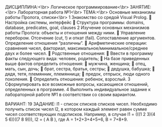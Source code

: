 ДИСЦИПЛИНА:<\br>
Логическое программирование<\br>
ЗАНЯТИЕ:<\br>
Лабораторная работа №1<\br>
ТЕМА:<\br>
Основные механизмы работы Пролога, списки<\br>
1 Знакомство со средой Visual Prolog.

Настройка системы, интерфейс

Структура программы: domains, database, predicates, goal, clauses
2 Изучение основных механизмов работы Пролога: объекты и
отношения между ними.

Управление перебором. Отсечение (cut, !) и откат (fail).
Сопоставление аргументов. Определение отношения “различны”.

Арифметические операции:
сравнения чисел, факториал, максимальное/минимальное/среднее
двух и более чисел.

Родственные отношения:

Ввести в программу факты следующего вида:
человек, родитель;

На базе приведенных выше фактов определить отношения:

мужчина, женщина;

отец, мать, сын, дочь;

брат, сестра, братья, сестры;

дедушка, бабушка;

дядя, тетя, племянник, племянница;

предок, отпрыск, люди одного поколения.

Определить отношения: ребенок, взрослый.
3 Сформулировать все возможные вопросы, касающиеся отношений,
определенных в программе.
4 Выполнить индивидуальное задание к лабораторной работе №1 в
соответствии со своим вариантом.


ВАРИАНТ:
19
ЗАДАНИЕ:
l1 - список списков списков чисел.
Необходимо получить список чисел l2, в котором каждый
элемент равен сумме чисел соответствующих подсписков.
Например, в случае l1 = (((1 2 3)(4 5 6))((7 8 9))),
l2 = ( A B ), где A = 1+2+3+4+5+6, B = 7+8+9.

